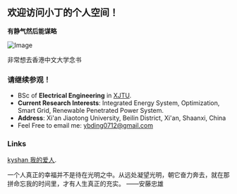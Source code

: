 ## 欢迎访问小丁的个人空间！

**有静气然后能谋略**

![Image](https://github.com/EEEverglow/IMAGE/blob/main/2019-01-21%2012.23.46%201.jpg?raw=true)

非常想去香港中文大学念书

### 请继续参观！

- BSc of **Electrical Engineering** in [XJTU](http://ee.xjtu.edu.cn/).
- **Current Research Interests**: Integrated Energy System, Optimization, Smart Grid, Renewable Penetrated Power System.
- **Address**: Xi'an Jiaotong University, Beilin District, Xi'an, Shaanxi, China
- Feel Free to email me: ybding0712@gmail.com

### Links
[kyshan 我的爱人](https://dnspod.qcloud.com/static/webblock.html?d=shankeyi.com).


一个人真正的幸福并不是待在光明之中。从远处凝望光明，朝它奋力奔去，就在那拼命忘我的时间里，才有人生真正的充实。  ——安藤忠雄

